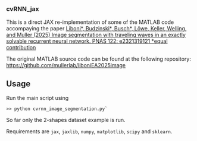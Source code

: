 # 
### cvRNN_jax 

This is a direct JAX re-implementation of some of the MATLAB code accompaying the paper [Liboni*, Budzinski*, Busch*, Löwe, Keller, Welling, and Muller (2025) Image segmentation with traveling waves in an exactly solvable recurrent neural network. PNAS 122: e2321319121 *equal contribution](https://www.pnas.org/doi/10.1073/pnas.2321319121)


The original MATLAB source code can be found at the following repository: https://github.com/mullerlab/liboniEA2025image

## Usage

Run the main script using 
```
>> python cvrnn_image_segmentation.py`
```

So far only the 2-shapes dataset example is run.

Requirements are `jax`, `jaxlib`, `numpy`, `matplotlib`, `scipy` and `sklearn`. 
